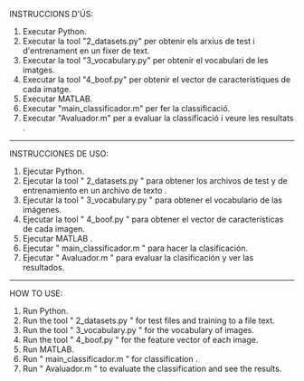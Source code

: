 INSTRUCCIONS D'ÚS:

1. Executar Python.
2. Executar la tool "2_datasets.py" per obtenir els arxius de test i d'entrenament en un fixer de text.
3. Executar la tool "3_vocabulary.py" per obtenir el vocabulari de les imatges.
4. Executar la tool "4_boof.py" per obtenir el vector de característiques de cada imatge.
5. Executar MATLAB.
6. Executar "main_classificador.m" per fer la classificació.
7. Executar "Avaluador.m" per a evaluar la classificació i veure les resultats .
----------------------
                                    
INSTRUCCIONES DE USO:

1. Ejecutar Python.
2. Ejecutar la tool " 2_datasets.py " para obtener los archivos de test y de entrenamiento en un archivo de texto .
3. Ejecutar la tool " 3_vocabulary.py " para obtener el vocabulario de las imágenes.
4. Ejecutar la tool " 4_boof.py " para obtener el vector de características de cada imagen.
5. Ejecutar MATLAB .
6. Ejecutar " main_classificador.m " para hacer la clasificación.
7. Ejecutar " Avaluador.m " para evaluar la clasificación y ver las resultados.
----------------------

HOW TO USE:

1. Run Python.
2. Run the tool " 2_datasets.py " for test files and training to a file text.
3. Run the tool " 3_vocabulary.py " for the vocabulary of images.
4. Run the tool " 4_boof.py " for the feature vector of each image.
5. Run MATLAB.
6. Run " main_classificador.m " for classification .
7. Run " Avaluador.m " to evaluate the classification and see the results.




